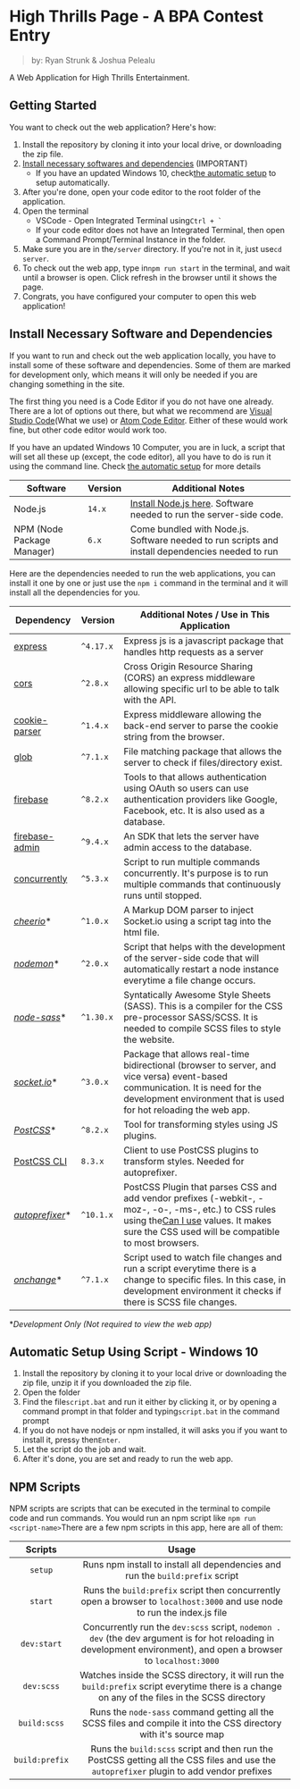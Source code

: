 # High Thrills Page - A BPA Contest Entry

> by: Ryan Strunk & Joshua Pelealu

A Web Application for High Thrills Entertainment.

## Getting Started

You want to check out the web application? Here's how:

1. Install the repository by cloning it into your local drive, or downloading the zip file.
2. [Install necessary softwares and dependencies](#install-necessary-software-and-dependencies) (IMPORTANT)
   * If you have an updated Windows 10, check[the automatic setup](#automatic-setup-using-script---windows-10) to setup automatically.
3. After you're done, open your code editor to the root folder of the application.
4. Open the terminal
   * VSCode - Open Integrated Terminal using``Ctrl + ` ``
   * If your code editor does not have an Integrated Terminal, then open a Command Prompt/Terminal Instance in the folder.
5. Make sure you are in the`/server` directory. If you're not in it, just use`cd server`.
6. To check out the web app, type in`npm run start` in the terminal, and wait until a browser is open. Click refresh in the browser until it shows the page.
7. Congrats, you have configured your computer to open this web application!

## Install Necessary Software and Dependencies

If you want to run and check out the web application locally, you have to install some of these software and dependencies. Some of them are marked for development only, which means it will only be needed if you are changing something in the site.

The first thing you need is a Code Editor if you do not have one already. There are a lot of options out there, but what we recommend are [Visual Studio Code](https://code.visualstudio.com)(What we use) or [Atom Code Editor](https://atom.io). Either of these would work fine, but other code editor would work too.

If you have an updated Windows 10 Computer, you are in luck, a script that will set all these up (except, the code editor), all you have to do is run it using the command line. Check [the automatic setup](#automatic-setup-using-script---windows-10) for more details

| Software | Version | Additional Notes |
| - | - | - |
| Node.js | `14.x` | [Install Node.js here]([Node.js](https://nodejs.org/en/)). Software needed to run the server-side code. |
| NPM (Node Package Manager) | `6.x` | Come bundled with Node.js. Software needed to run scripts and install dependencies needed to run |

Here are the dependencies needed to run the web applications, you can install it one by one or just use the `npm i` command in the terminal and it will install all the dependencies for you.

| Dependency | Version | Additional Notes / Use in This Application |
| - | - | - |
| [express](https://npmjs.org/package/express) | `^4.17.x` | Express js is a javascript package that handles http requests as a server |
| [cors](https://www.npmjs.com/package/cors) | `^2.8.x` | Cross Origin Resource Sharing (CORS) an express middleware allowing specific url to be able to talk with the API. |
| [cookie-parser](https://www.npmjs.com/package/cookie-parser) | `^1.4.x` | Express middleware allowing the back-end server to parse the cookie string from the browser. |
| [glob](https://www.npmjs.com/package/glob) | `^7.1.x` | File matching package that allows the server to check if files/directory exist. |
| [firebase](https://www.npmjs.com/package/firebase) | `^8.2.x` | Tools to that allows authentication using OAuth so users can use authentication providers like Google, Facebook, etc. It is also used as a database. |
| [firebase-admin](https://www.npmjs.com/package/firebase-admin) | `^9.4.x` | An SDK that lets the server have admin access to the database. |
| [concurrently](https://www.npmjs.com/package/concurrently) | `^5.3.x` | Script to run multiple commands concurrently. It's purpose is to run multiple commands that continuously runs until stopped. |
| *[cheerio](https://www.npmjs.com/package/cheerio)** | `^1.0.x` | A Markup DOM parser to inject Socket.io using a script tag into the html file. |
| *[nodemon](https://www.npmjs.com/package/nodemon)** | `^2.0.x` | Script that helps with the development of the server-side code that will automatically restart a node instance everytime a file change occurs. |
| *[node-sass](https://www.npmjs.com/package/node-sass)** | `^1.30.x` | Syntatically Awesome Style Sheets (SASS). This is a compiler for the CSS pre-processor SASS/SCSS. It is needed to compile SCSS files to style the website. |
| *[socket.io](https://www.npmjs.com/package/socket.io)** | `^3.0.x` | Package that allows real-time bidirectional (browser to server, and vice versa) event-based communication. It is need for the development environment that is used for hot reloading the web app. |
| *[PostCSS](https://www.npmjs.com/package/postcss)** | `^8.2.x` | Tool for transforming styles using JS plugins. |
| [PostCSS CLI](https://www.npmjs.com/package/postcss-cli) | `8.3.x` | Client to use PostCSS plugins to transform styles. Needed for autoprefixer. |
| *[autoprefixer](https://www.npmjs.com/package/autoprefixer)** | `^10.1.x` | PostCSS Plugin that parses CSS and add vendor prefixes (-webkit-, -moz-, -o-, -ms-, etc.) to CSS rules using the[Can I use](https://caniuse.com/) values. It makes sure the CSS used will be compatible to most browsers. |
| *[onchange](https://www.npmjs.com/package/onchange)** | `^7.1.x` | Script used to watch file changes and run a script everytime there is a change to specific files. In this case, in development environment it checks if there is SCSS file changes. |

**Development Only (Not required to view the web app)*

## Automatic Setup Using Script - Windows 10

1. Install the repository by cloning it to your local drive or downloading the zip file, unzip it if you downloaded the zip file.
2. Open the folder
3. Find the file`script.bat` and run it either by clicking it, or by opening a command prompt in that folder and typing`script.bat` in the command prompt
4. If you do not have nodejs or npm installed, it will asks you if you want to install it, press`y` then`Enter`.
5. Let the script do the job and wait.
6. After it's done, you are set and ready to run the web app.

## NPM Scripts

NPM scripts are scripts that can be executed in the terminal to compile code and run commands. You would run an npm script like `npm run <script-name>`There are a few npm scripts in this app, here are all of them:

| Scripts | Usage |
| :-: | :-: |
| `setup` | Runs npm install to install all dependencies and run the `build:prefix` script |
| `start` | Runs the `build:prefix` script then concurrently open a browser to `localhost:3000` and use node to run the index.js file |
| `dev:start` | Concurrently run the `dev:scss` script, `nodemon . dev` (the dev argument is for hot reloading in development environment), and open a browser to `localhost:3000` |
| `dev:scss` | Watches inside the SCSS directory, it will run the `build:prefix` script everytime there is a change on any of the files in the SCSS directory |
| `build:scss` | Runs the `node-sass` command getting all the SCSS files and compile it into the CSS directory with it's source map |
| `build:prefix` | Runs the `build:scss` script and then run the PostCSS getting all the CSS files and use the `autoprefixer` plugin to add vendor prefixes |
